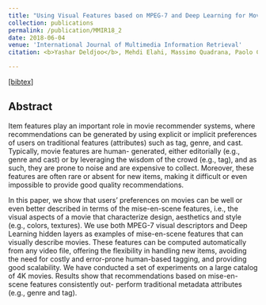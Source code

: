 ```yaml
---
title: "Using Visual Features based on MPEG-7 and Deep Learning for Movie Recommendation"
collection: publications
permalink: /publication/MMIR18_2
date: 2018-06-04
venue: 'International Journal of Multimedia Information Retrieval'
citation: <b>Yashar Deldjoo</b>, Mehdi Elahi, Massimo Quadrana, Paolo Cremonesi <i> International Journal of Multimedia Information Retrieval </i> <b>MMIR 2018</b>.'

---
```


[[bibtex]](https://github.com/yasdel/yasdel.github.io/tree/master/_publications/MMIR18_2.bib)


## Abstract

Item features play an important role in movie recommender systems, where recommendations can be generated by using explicit or implicit preferences of users on traditional features (attributes) such as tag, genre, and cast. Typically, movie features are human- generated, either editorially (e.g., genre and cast) or by leveraging the wisdom of the crowd (e.g., tag), and as such, they are prone to noise and are expensive to collect. Moreover, these features are often rare or absent for new items, making it difficult or even impossible to provide good quality recommendations.

In this paper, we show that users’ preferences on movies can be well or even better described in terms of the mise-en-scene features, i.e., the visual aspects of a movie that characterize design, aesthetics and style (e.g., colors, textures). We use both MPEG-7 visual descriptors and Deep Learning hidden layers as examples of mise-en-scene features that can visually describe movies. These features can be computed automatically from any video file, offering the flexibility in handling new items, avoiding the need for costly and error-prone human-based tagging, and providing good scalability.
We have conducted a set of experiments on a large catalog of 4K movies. Results show that recommendations based on mise-en-scene features consistently out- perform traditional metadata attributes (e.g., genre and tag).
